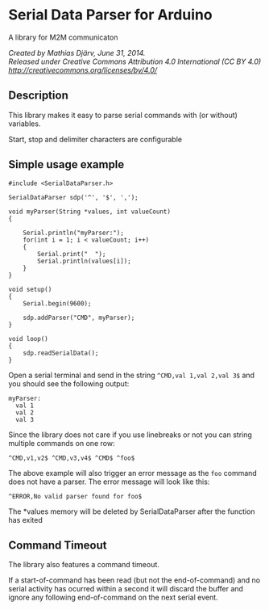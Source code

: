 Serial Data Parser for Arduino
==============================

A library for M2M communicaton

_Created by Mathias Djärv, June 31, 2014._  
_Released under Creative Commons Attribution 4.0 International (CC BY 4.0)_  
_http://creativecommons.org/licenses/by/4.0/_

Description
-----------

This library makes it easy to parse serial commands with (or without) variables.

Start, stop and delimiter characters are configurable

Simple usage example
--------------------

```
#include <SerialDataParser.h>

SerialDataParser sdp('^', '$', ',');

void myParser(String *values, int valueCount)
{
    
    Serial.println("myParser:");
    for(int i = 1; i < valueCount; i++)
    {
        Serial.print("  ");
        Serial.println(values[i]);
    }
}

void setup()
{
    Serial.begin(9600);
    
    sdp.addParser("CMD", myParser);
}

void loop()
{
    sdp.readSerialData();
}

```

Open a serial terminal and send in the string `^CMD,val 1,val 2,val 3$` and you should see the following output:

```
myParser:
  val 1
  val 2
  val 3
```

Since the library does not care if you use linebreaks or not you can string multiple commands on one row:

`^CMD,v1,v2$ ^CMD,v3,v4$ ^CMD$ ^foo$`

The above example will also trigger an error message as the `foo` command does not have a parser. The error message will look like this:

`^ERROR,No valid parser found for foo$`

The *values memory will be deleted by SerialDataParser after the function has exited

Command Timeout
---------------
The library also features a command timeout.

If a start-of-command has been read (but not the end-of-command) and no serial activity has ocurred within a second it will discard the buffer and ignore any following end-of-command on the next serial event.
